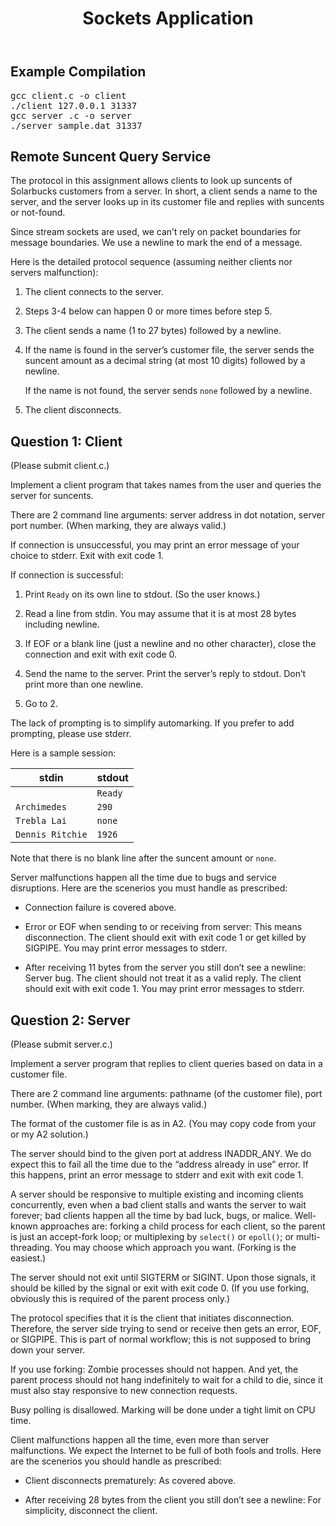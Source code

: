 <!DOCTYPE html>
<html xmlns="http://www.w3.org/1999/xhtml"
      lang="en"
      xml:lang="en"
>
<head>
    <meta charset="utf-8" />
    <meta name="generator" content="pandoc" />
    <meta name="viewport" content="width=device-width, initial-scale=1, user-scalable=yes" />
    <title>CSCB09 2022 Summer Assignment 4</title>
</head>
<body id="top">
    <header class="title">
        <h1 class="title">Sockets Application</h1>
    </header>
    <h2 id="comp">Example Compilation</h2>
    <pre>
gcc client.c -o client
./client 127.0.0.1 31337
gcc server .c -o server
./server sample.dat 31337 </pre>
    <h2 id="remote-suncent-query-service">Remote Suncent Query Service</h2>
    <p>The protocol in this assignment allows clients to look up suncents of Solarbucks customers from a server. In short, a client sends a name to the server, and the server looks up in its customer file and replies with suncents or not-found.</p>
    <p>Since stream sockets are used, we can’t rely on packet boundaries for message boundaries. We use a newline to mark the end of a message.</p>
    <p>Here is the detailed protocol sequence (assuming neither clients nor servers malfunction):</p>
    <ol>
    <li><p>The client connects to the server.</p></li>
    <li><p>Steps 3-4 below can happen 0 or more times before step 5.</p></li>
    <li><p>The client sends a name (1 to 27 bytes) followed by a newline.</p></li>
    <li><p>If the name is found in the server’s customer file, the server sends the suncent amount as a decimal string (at most 10 digits) followed by a newline.</p>
    <p>If the name is not found, the server sends <code>none</code> followed by a newline.</p></li>
    <li><p>The client disconnects.</p></li>
    </ol>
    <h2 id="question-1-client-4-marks">Question 1: Client</h2>
    <p>(Please submit client.c.)</p>
    <p>Implement a client program that takes names from the user and queries the server for suncents.</p>
    <p>There are 2 command line arguments: server address in dot notation, server port number. (When marking, they are always valid.)</p>
    <p>If connection is unsuccessful, you may print an error message of your choice to stderr. Exit with exit code 1.</p>
    <p>If connection is successful:</p>
    <ol type="1">
    <li><p>Print <code>Ready</code> on its own line to stdout. (So the user knows.)</p></li>
    <li><p>Read a line from stdin. You may assume that it is at most 28 bytes including newline.</p></li>
    <li><p>If EOF or a blank line (just a newline and no other character), close the connection and exit with exit code 0.</p></li>
    <li><p>Send the name to the server. Print the server’s reply to stdout. Don’t print more than one newline.</p></li>
    <li><p>Go to 2.</p></li>
    </ol>
    <p>The lack of prompting is to simplify automarking. If you prefer to add prompting, please use stderr.</p>
    <p>Here is a sample session:</p>
    <table>
    <thead>
    <tr class="header">
    <th>stdin</th>
    <th>stdout</th>
    </tr>
    </thead>
    <tbody>
    <tr class="odd">
    <td></td>
    <td><code>Ready</code></td>
    </tr>
    <tr class="even">
    <td><code>Archimedes</code></td>
    <td><code>290</code></td>
    </tr>
    <tr class="odd">
    <td><code>Trebla Lai</code></td>
    <td><code>none</code></td>
    </tr>
    <tr class="even">
    <td><code>Dennis Ritchie</code></td>
    <td><code>1926</code></td>
    </tr>
    </tbody>
    </table>
    <p>Note that there is no blank line after the suncent amount or <code>none</code>.</p>
    <p>Server malfunctions happen all the time due to bugs and service disruptions. Here are the scenerios you must handle as prescribed:</p>
    <ul>
    <li><p>Connection failure is covered above.</p></li>
    <li><p>Error or EOF when sending to or receiving from server: This means disconnection. The client should exit with exit code 1 or get killed by SIGPIPE. You may print error messages to stderr.</p></li>
    <li><p>After receiving 11 bytes from the server you still don’t see a newline: Server bug. The client should not treat it as a valid reply. The client should exit with exit code 1. You may print error messages to stderr.</p></li>
    </ul>
    <h2 id="question-2-server-6-marks">Question 2: Server</h2>
    <p>(Please submit server.c.)</p>
    <p>Implement a server program that replies to client queries based on data in a customer file.</p>
    <p>There are 2 command line arguments: pathname (of the customer file), port number. (When marking, they are always valid.)</p>
    <p>The format of the customer file is as in A2. (You may copy code from your or my A2 solution.)</p>
    <p>The server should bind to the given port at address INADDR_ANY. We do expect this to fail all the time due to the “address already in use” error. If this happens, print an error message to stderr and exit with exit code 1.</p>
    <p>A server should be responsive to multiple existing and incoming clients concurrently, even when a bad client stalls and wants the server to wait forever; bad clients happen all the time by bad luck, bugs, or malice. Well-known approaches are: forking a child process for each client, so the parent is just an accept-fork loop; or multiplexing by <code>select()</code> or <code>epoll()</code>; or multi-threading. You may choose which approach you want. (Forking is the easiest.)</p>
    <p>The server should not exit until SIGTERM or SIGINT. Upon those signals, it should be killed by the signal or exit with exit code 0. (If you use forking, obviously this is required of the parent process only.)</p>
    <p>The protocol specifies that it is the client that initiates disconnection. Therefore, the server side trying to send or receive then gets an error, EOF, or SIGPIPE. This is part of normal workflow; this is not supposed to bring down your server.</p>
    <p>If you use forking: Zombie processes should not happen. And yet, the parent process should not hang indefinitely to wait for a child to die, since it must also stay responsive to new connection requests.</p>
    <p>Busy polling is disallowed. Marking will be done under a tight limit on CPU time.</p>
    <p>Client malfunctions happen all the time, even more than server malfunctions. We expect the Internet to be full of both fools and trolls. Here are the scenerios you should handle as prescribed:</p>
    <ul>
    <li><p>Client disconnects prematurely: As covered above.</p></li>
    <li><p>After receiving 28 bytes from the client you still don’t see a newline: For simplicity, disconnect the client.</p></li>
    </ul>
</body>
</html>

